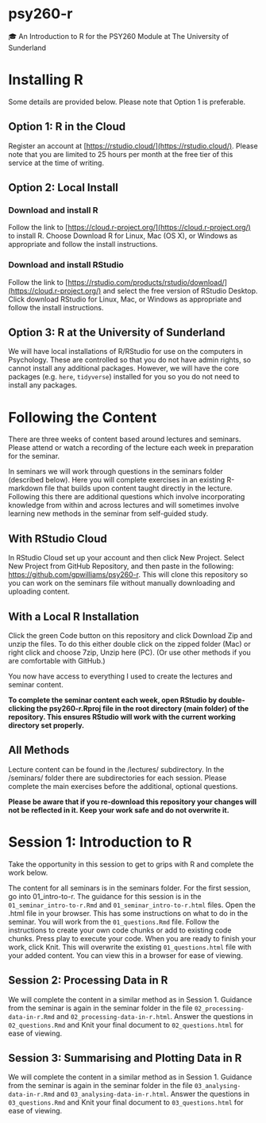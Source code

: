 # psy260-r
:mortar_board: An Introduction to R for the PSY260 Module at The University of Sunderland

# Installing R

Some details are provided below. Please note that Option 1 is preferable.

## Option 1: R in the Cloud

Register an account at [https://rstudio.cloud/](https://rstudio.cloud/). Please note that you are limited to 25 hours per month at the free tier of this service at the time of writing.

## Option 2: Local Install

### Download and install R

Follow the link to [https://cloud.r-project.org/](https://cloud.r-project.org/) to install R. Choose Download R for Linux, Mac (OS X), or Windows as appropriate and follow the install instructions.

### Download and install RStudio

Follow the link to [https://rstudio.com/products/rstudio/download/](https://cloud.r-project.org/) and select the free version of RStudio Desktop. Click download RStudio for Linux, Mac, or Windows as appropriate and follow the install instructions.

## Option 3: R at the University of Sunderland

We will have local installations of R/RStudio for use on the computers in Psychology. These are controlled so that you do not have admin rights, so cannot install any additional packages. However, we will have the core packages (e.g. `here`, `tidyverse`) installed for you so you do not need to install any packages.

# Following the Content

There are three weeks of content based around lectures and seminars. Please attend or watch a recording of the lecture each week in preparation for the seminar. 

In seminars we will work through questions in the seminars folder (described below). Here you will complete exercises in an existing R-markdown file that builds upon content taught directly in the lecture. Following this there are additional questions which involve incorporating knowledge from within and across lectures and will sometimes involve learning new methods in the seminar from self-guided study.

## With RStudio Cloud

In RStudio Cloud set up your account and then click New Project. Select New Project from GitHub Repository, and then paste in the following: https://github.com/gpwilliams/psy260-r. This will clone this repository so you can work on the seminars file without manually downloading and uploading content.

## With a Local R Installation

Click the green Code button on this repository and click Download Zip and unzip the files. To do this either double click on the zipped folder (Mac) or right click and choose 7zip, Unzip here (PC). (Or use other methods if you are comfortable with GitHub.)

You now have access to everything I used to create the lectures and seminar content.

**To complete the seminar content each week, open RStudio by double-clicking the psy260-r.Rproj file in the root directory (main folder) of the repository. This ensures RStudio will work with the current working directory set properly.**

## All Methods

Lecture content can be found in the /lectures/ subdirectory. In the /seminars/ folder there are subdirectories for each session. Please complete the main exercises before the additional, optional questions.

**Please be aware that if you re-download this repository your changes will not be reflected in it. Keep your work safe and do not overwrite it.**

# Session 1: Introduction to R

Take the opportunity in this session to get to grips with R and complete the work below.

The content for all seminars is in the seminars folder. For the first session, go into 01_intro-to-r. The guidance for this session is in the `01_seminar_intro-to-r.Rmd` and `01_seminar_intro-to-r.html` files. Open the .html file in your browser. This has some instructions on what to do in the seminar. You will work from the `01_questions.Rmd` file. Follow the instructions to create your own code chunks or add to existing code chunks. Press play to execute your code. When you are ready to finish your work, click Knit. This will overwrite the existing `01_questions.html` file with your added content. You can view this in a browser for ease of viewing.

## Session 2: Processing Data in R

We will complete the content in a similar method as in Session 1. Guidance from the seminar is again in the seminar folder in the file `02_processing-data-in-r.Rmd` and `02_processing-data-in-r.html`. Answer the questions in `02_questions.Rmd` and Knit your final document to `02_questions.html` for ease of viewing.

## Session 3: Summarising and Plotting Data in R

We will complete the content in a similar method as in Session 1. Guidance from the seminar is again in the seminar folder in the file `03_analysing-data-in-r.Rmd` and `03_analysing-data-in-r.html`. Answer the questions in `03_questions.Rmd` and Knit your final document to `03_questions.html` for ease of viewing.
